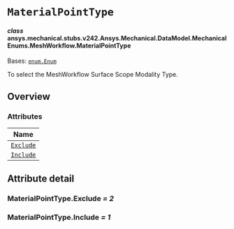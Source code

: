 # `MaterialPointType`

<a id="ansys.mechanical.stubs.v242.Ansys.Mechanical.DataModel.MechanicalEnums.MeshWorkflow.MaterialPointType"></a>

#### *class* ansys.mechanical.stubs.v242.Ansys.Mechanical.DataModel.MechanicalEnums.MeshWorkflow.MaterialPointType

Bases: [`enum.Enum`](https://docs.python.org/3/library/enum.html#enum.Enum)

To select the MeshWorkflow Surface Scope Modality Type.

<!-- !! processed by numpydoc !! -->

<a id="overview"></a>

## Overview

### Attributes

| Name |
| ---------------------------------------------------------------------------------------------------------------------------------------------- |
| [`Exclude`](#MaterialPointType.Exclude) |
| [`Include`](#MaterialPointType.Include) |

<a id="attribute-detail"></a>

## Attribute detail

<a id="MaterialPointType.Exclude"></a>

### MaterialPointType.Exclude *= 2*

<a id="MaterialPointType.Include"></a>

### MaterialPointType.Include *= 1*


